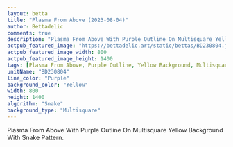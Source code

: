 ```yaml
---
layout: betta
title: "Plasma From Above (2023-08-04)"
author: Bettadelic
comments: true
description: "Plasma From Above With Purple Outline On Multisquare Yellow Background With Snake Pattern."
actpub_featured_image: "https://bettadelic.art/static/bettas/BD230804.jpg"
actpub_featured_image_width: 800
actpub_featured_image_height: 1400
tags: [Plasma From Above, Purple Outline, Yellow Background, Multisquare Background Pattern, Snake Pattern, August 2023]
unitName: "BD230804"
line_color: "Purple"
background_color: "Yellow"
width: 800
height: 1400
algorithm: "Snake"
background_type: "Multisquare"
---
```


Plasma From Above With Purple Outline On Multisquare Yellow Background With Snake Pattern.
